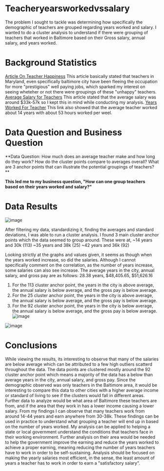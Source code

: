 # Teacheryearsworkedvssalary
The problem I sought to tackle was determining how specifically the demographic of teachers are grouped regarding years worked and salary. I wanted to do a cluster analysis to understand if there were grouping of teachers that worked in Baltimore based on their Gross salary, annual salary, and years worked.

# Background Statistics
[Article On Teacher Happiness](https://www.baltimoresun.com/education/bs-md-teacher-turnover-20190903-fk72wh2w4vbcfiyxwprhdxzvzy-story.html)
This article basically stated that teachers in Maryland, even specifically baltimore city have been fleeing the occupation for more "prestigious" well paying jobs, which sparked my interest on seeing wheteher or not there were groupings of these "unhappy" teachers. 
[Average Salary for Teachers](https://www.glassdoor.com/Salaries/baltimore-teacher-salary-SRCH_IL.0,9_IM63_KO10,17.htm)
This article stated that the average salary was around $33k-57k so I kept this in mind while conducting my analysis. 
[Years Worked For Teacher](https://www.nea.org/advocating-for-change/new-from-nea/who-average-us-teacher)
This link also showed that the average teacher worked about 14 years with about 53 hours worked per weel.
# Data Question and Business Question
**Data Question: How much does an average teacher make and how long do they work?
How do the cluster points compare to averages overall?
What are 3 anchor points that can illustrate the potential groupings of teachers?
**

**This led me to my business question, "How can one group teachers based on their years worked and salary?"**

# Data Results
![image](https://user-images.githubusercontent.com/78445017/111937758-d05aa780-8a9e-11eb-99f9-16bb4a2d5a61.png)

After filtering my data, standardizing it, finding the averages and standard deviations, I was able to run a cluster analysis. I found 3 main cluster anchor points which the data seemed to group around. These were at,
~14 years and 30k (113)
~35 years and 38k (25)
~42 years and 36k (92)

Looking strictly at the graphs and values given, it seems as though when the years worked increase, so did the salaries. Although I cannot specifically comment on the correlation, as the number of years increase, some salaries can also see increase. The average years in the city, annual salary, and gross pay are as follows:
28.38 years, $48,405.65, $51,626.16



1. For the 113 cluster anchor point, the years in the city is above average, the annual salary is below average, and the gross pay is below average.
2. For the 25 cluster anchor point, the years in the city is above average, the annual salary is below average, and the gross pay is below average.
3. For the 92 cluster anchor point, the years in the city is below average, the annual salary is below average, and the gross pay is below average. 
![image](https://user-images.githubusercontent.com/78445017/111937956-4828d200-8a9f-11eb-95d0-d0c8a2615547.png)

![image](https://user-images.githubusercontent.com/78445017/111937874-20d20500-8a9f-11eb-979d-77c2631b8bb3.png)

# Conclusions
While viewing the results, its interesting to observe that many of the salaries are below average which can be attributed to a few high outliers scatterd throughout the data. The data points are clustered mostly around the 92 cluster anchor point which means a majority of the data has a below than average years in the city, annual salary, and gross pay. Since the demographic observed was only teachers in the Baltimore area, it would be interesting to compare this data to other cities with a higher average income or standard of living to see if the clusters would fall in different areas. Further data to analyze would be what area of Baltimore these teachers are from, and if the area that they work in has a lower income causing a lower salary. 
From my findings I can observe that many teachers work from around 14-44 years and earn anywhere from 30-38k. These findings can be used in practice to understand what grouping a teacher will end up in based on the number of years worked. My analysis can be applied to helping a state or local government understand the conditions that teachers face in their working environment. Further analysis on their area would be needed to help the government improve the earning and reduce the years worked to achieve a proper earning, meaning reducing the number of years teachers have to work in order to be self-sustaining. Analysis should be focused on making the yearly salaries most efficient, in the sense, the least amount of years a teacher has to work in order to earn a "satisfactory salary".
